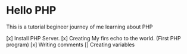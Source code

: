 # Hello PHP 
This is a tutorial begineer journey of me learning about PHP

[x] Install PHP Server.
[x] Creating My firs echo to the world. (First PHP program)
[x] Writing comments
[] Creating variables
